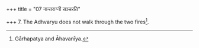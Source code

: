 +++
title = "07 नान्तराग्नी सञ्चरति"

+++
7. The Adhvaryu does not walk through the two fires[^1].  


[^1]: Gārhapatya and Āhavanīya.
